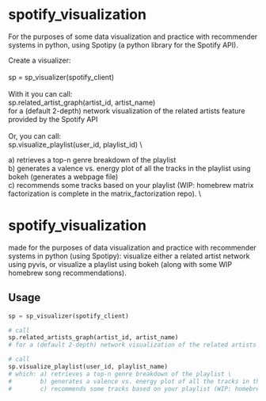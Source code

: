 # spotify_visualization
For the purposes of some data visualization and practice with recommender systems in python, using Spotipy (a python library for the Spotify API). 

Create a visualizer: \
\
sp = sp_visualizer(spotify_client) \
\
With it you can call: \
  sp.related_artist_graph(artist_id, artist_name) \
  for a (default 2-depth) network visualization of the related artists feature provided by the Spotify API \
  \
Or, you can call: \
  sp.visualize_playlist(user_id, playlist_id)  \ 
  
  a) retrieves a top-n genre breakdown of the playlist \
  b) generates a valence vs. energy plot of all the tracks in the playlist using bokeh (generates a webpage file) \
  c) recommends some tracks based on your playlist (WIP: homebrew matrix factorization is complete in the matrix_factorization repo). \

# spotify_visualization

made for the purposes of data visualization and practice with recommender systems in python (using Spotipy): visualize either a related artist network using pyvis, or visualize a playlist using bokeh (along with some WIP homebrew song recommendations). 

## Usage

```python
sp = sp_visualizer(spotify_client)

# call
sp.related_artists_graph(artist_id, artist_name) 
# for a (default 2-depth) network visualization of the related artists feature provided by the Spotify API \

# call 
sp.visualize_playlist(user_id, playlist_name)
# which: a) retrieves a top-n genre breakdown of the playlist \
#        b) generates a valence vs. energy plot of all the tracks in the playlist using bokeh (generates a webpage file) \
#        c) recommends some tracks based on your playlist (WIP: homebrew matrix factorization is complete in the matrix_factorization repo). \
```
